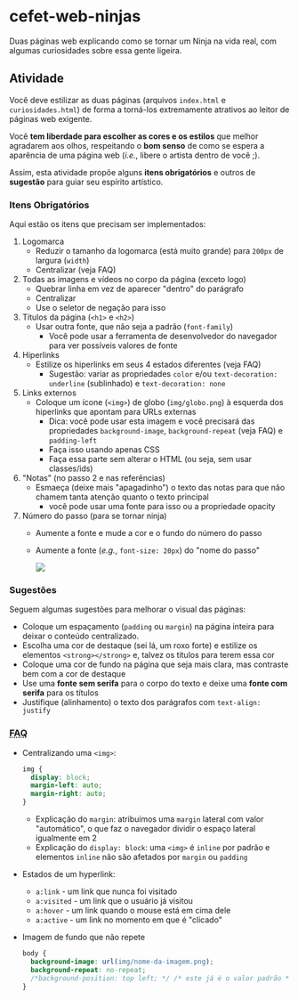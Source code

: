 # cefet-web-ninjas

Duas páginas web explicando como se tornar um Ninja na vida real, com algumas
curiosidades sobre essa gente ligeira.

## Atividade

Você deve estilizar as duas páginas (arquivos `index.html` e
`curiosidades.html`) de forma a torná-los extremamente atrativos ao leitor
de páginas web exigente.

Você **tem liberdade para escolher as cores e os estilos** que melhor agradarem
aos olhos, respeitando o **bom senso** de como se espera a aparência de uma
página web (_i.e._, libere o artista dentro de você ;).

Assim, esta atividade propõe alguns **itens obrigatórios** e outros de
**sugestão** para guiar seu espírito artístico.

### Itens Obrigatórios

Aqui estão os itens que precisam ser implementados:

1. Logomarca
   - Reduzir o tamanho da logomarca (está muito grande) para `200px` de largura
     (`width`)
   - Centralizar (veja FAQ)
1. Todas as imagens e vídeos no corpo da página (exceto logo)
   - Quebrar linha em vez de aparecer "dentro" do parágrafo
   - Centralizar
   - Use o seletor de negação para isso
1. Títulos da página (`<h1>` e `<h2>`)
   - Usar outra fonte, que não seja a padrão (`font-family`)
     - Você pode usar a ferramenta de desenvolvedor do navegador para ver
       possíveis valores de fonte
1. Hiperlinks
   - Estilize os hiperlinks em seus 4 estados diferentes (veja FAQ)
     - Sugestão: variar as propriedades `color` e/ou
       `text-decoration: underline` (sublinhado) e `text-decoration: none`
1. Links externos
   - Coloque um ícone (`<img>`) de globo (`img/globo.png`) à esquerda dos
     hiperlinks que apontam para URLs externas
     - Dica: você pode usar esta imagem e você precisará das propriedades
      `background-image`, `background-repeat` (veja FAQ) e `padding-left`
      - Faça isso usando apenas CSS
      - Faça essa parte sem alterar o HTML (ou seja, sem usar classes/ids)
1. "Notas" (no passo 2 e nas referências)
   - Esmaeça (deixe mais "apagadinho") o texto das notas para que não chamem tanta atenção quanto o texto
     principal
     - você pode usar uma fonte para isso ou a propriedade opacity
1. Número do passo (para se tornar ninja)
   - Aumente a fonte e mude a cor e o fundo do número do passo
   - Aumente a fonte (_e.g._, `font-size: 20px`) do "nome do passo"

     ![](docs/exemplo-estilo-passo.png)

### Sugestões

Seguem algumas sugestões para melhorar o visual das páginas:

- Coloque um espaçamento (`padding` ou `margin`) na página inteira para deixar
  o conteúdo centralizado.
- Escolha uma cor de destaque (sei lá, um roxo forte) e estilize os elementos
  `<strong></strong>` e, talvez os títulos para terem essa cor
- Coloque uma cor de fundo na página que seja mais clara, mas contraste bem com
  a cor de destaque
- Use uma **fonte sem serifa** para o corpo do texto e deixe uma
  **fonte com serifa** para os títulos
- Justifique (alinhamento) o texto dos parágrafos com `text-align: justify`

### <abbr title="Frequently Asked Questions">FAQ</abbr>

- Centralizando uma `<img>`:

  ```css
  img {
    display: block;
    margin-left: auto;
    margin-right: auto;
  }
  ```
  - Explicação do `margin`: atribuímos uma `margin` lateral com valor
    "automático", o que faz o navegador dividir o espaço lateral igualmente em 2
  - Explicação do `display: block`: uma `<img>` é `inline` por padrão e
    elementos `inline` não são afetados por `margin` ou `padding`
- Estados de um hyperlink:
  - `a:link` - um link que nunca foi visitado
  - `a:visited` - um link que o usuário já visitou
  - `a:hover` - um link quando o mouse está em cima dele
  - `a:active` - um link no momento em que é "clicado"
- Imagem de fundo que não repete

  ```css
  body {
    background-image: url(img/nome-da-imagem.png);
    background-repeat: no-repeat;
    /*background-position: top left; */ /* este já é o valor padrão */
  }
  ```
